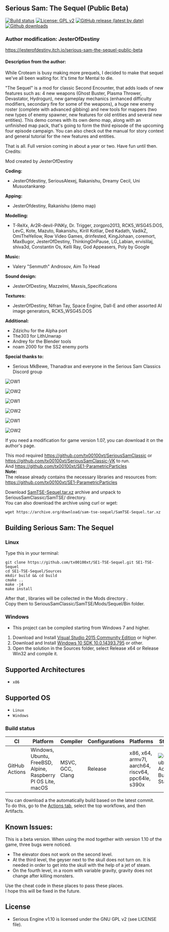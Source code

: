 Serious Sam: The Sequel (Public Beta)
-------------------------------------
[![Build status](https://github.com/tx00100xt/SE1-TSE-Sequel/actions/workflows/cibuild.yml/badge.svg)](https://github.com/tx00100xt/SE1-TSE-Sequel/actions/)
[![License: GPL v2](https://img.shields.io/badge/License-GPL_v2-blue.svg)](https://www.gnu.org/licenses/old-licenses/gpl-2.0.en.html)
[![GitHub release (latest by date)](https://img.shields.io/github/v/release/tx00100xt/SE1-TSE-Sequel)](https://github.com/tx00100xt/SE1-TSE-Sequel/releases/tag/v1.0.0-beta)
[![Github downloads](https://img.shields.io/github/downloads/tx00100xt/SE1-TSE-Sequel/total.svg?logo=github&logoColor=white&style=flat-square&color=E75776)](https://github.com/tx00100xt/SE1-TSE-Sequel/releases/)

### Author modification: JesterOfDestiny

https://jesterofdestiny.itch.io/serious-sam-the-sequel-public-beta

#### Description from the author:
While Croteam is busy making more prequels, I decided to make that sequel we've all been waiting for. It's time for Mental to die.

"The Sequel" is a mod for classic Second Encounter, that adds loads of new features such as: 4 new weapons (Ghost Buster, Plasma Thrower, Devastator, Hydrogun), new gameplay mechanics (enhanced difficulty modifiers, secondary fire for some of the weapons), a huge new enemy roster (complete with advanced gibbing) and new tools for mappers (two new types of enemy spawner, new features for old entities and several new entities). This demo comes with its own demo map, along with an unfinished map pack, that's going to form the third episode of the upcoming four episode campaign. You can also check out the manual for story context and general tutorial for the new features and entities.

That is all. Full version coming in about a year or two. Have fun until then.
Credits:

Mod created by JesterOfDestiny

**Coding:**  
 - JesterOfdestiny, SeriousAlexej, Rakanishu, Dreamy Cecil, Uni Musuotankarep

**Apping:**  
 - JesterOfdestiny, Rakanishu (demo map)

**Modelling:**  
 - T-ReXx, Ar2R-devil-PiNKy, Dr. Trigger, zorgpro2013, RCK5_WSG45.DOS, LevC, Kote, Mazuto, Rakanishu, Kirill Kotliar, Ded Kadath, VadikZ, OmiTheYellow, Row Video Games, drinfested, KingJohaan, coremort, MaxBugor, JesterOfDestiny, ThinkingOnPause, LG_Labian, ervislilaj, shiva3d, Constantin Os, Kelli Ray, God Appeasers, Poly by Google

**Music:**  
 - Valery "Senmuth" Androsov, Aim To Head

**Sound design:**  
 - JesterOfDestiny, Mazzelmi, Maxsis_Specifications

**Textures:**  
 - JesterOfDestiny, Nifran Tay, Space Engine, Dall-E and other assorted AI image generators, RCK5_WSG45.DOS

**Additional:**
 - Zdzichu for the Alpha port
 - The303 for LithUnwrap
 - Andrey for the Blender tools
 - noam 2000 for the SS2 enemy ports

**Special thanks to:**  
 - Serious MkBewe, Thanadrax and everyone in the Serious Sam Classics Discord group  

![OW1](https://img.itch.zone/aW1hZ2UvMjM4NTMxMy8xNDE3NDk4OC5qcGc=/original/e7ixgy.jpg)

![OW2](https://img.itch.zone/aW1hZ2UvMjM4NTMxMy8xNDE3NDk4OS5qcGc=/original/Em8C77.jpg)

![OW1](https://img.itch.zone/aW1hZ2UvMjM4NTMxMy8xNDE3NDk5MC5qcGc=/original/ml1qXx.jpg)

![OW2](https://img.itch.zone/aW1hZ2UvMjM4NTMxMy8xNDE3NDk5MS5qcGc=/original/%2BEgNni.jpg)

![OW1](https://img.itch.zone/aW1hZ2UvMjM4NTMxMy8xNDE3NDk5Mi5qcGc=/original/ZcSwwj.jpg)

![OW2](https://img.itch.zone/aW1hZ2UvMjM4NTMxMy8xNDE3NDk5OC5qcGc=/original/%2Bqa1UM.jpg)


If you need a modification for game version 1.07, you can download it on the author's page.

This mod required https://github.com/tx00100xt/SeriousSamClassic or https://github.com/tx00100xt/SeriousSamClassic-VK to run.  
And https://github.com/tx00100xt/SE1-ParametricParticles  
**Note:**  
The release already contains the necessary libraries and resources from:  
https://github.com/tx00100xt/SE1-ParametricParticles

Download [SamTSE-Sequel.tar.xz] archive and unpack to  SeriousSamClassic/SamTSE/ directory.  
You can also download the archive using curl or wget:
```
wget https://archive.org/download/sam-tse-sequel/SamTSE-Sequel.tar.xz
```

Building Serious Sam: The Sequel
--------------------------------   

### Linux

Type this in your terminal:

```
git clone https://github.com/tx00100xt/SE1-TSE-Sequel.git SE1-TSE-Sequel
cd SE1-TSE-Sequel/Sources
mkdir build && cd build
cmake ..
make -j4
make install
```
After that , libraries will be collected in the Mods directory .   
Copy them to SeriousSamClassic/SamTSE/Mods/Sequel/Bin folder.

### Windows
* This project can be compiled starting from Windows 7 and higher.

1. Download and Install [Visual Studio 2015 Community Edition] or higher.
2. Download and Install [Windows 10 SDK 10.0.14393.795] or other.
3. Open the solution in the Sources folder, select Release x64 or Release Win32 and compile it.

Supported Architectures
----------------------
* `x86`

Supported OS
-----------
* `Linux`
* `Windows`

### Build status
|CI|Platform|Compiler|Configurations|Platforms|Status|
|---|---|---|---|---|---|
|GitHub Actions|Windows, Ubuntu, FreeBSD, Alpine, Raspberry PI OS Lite, macOS|MSVC, GCC, Clang|Release|x86, x64, armv7l, aarch64, riscv64, ppc64le, s390x|![GitHub Actions Build Status](https://github.com/tx00100xt/SE1-TSE-Sequel/actions/workflows/cibuild.yml/badge.svg)

You can download a the automatically build based on the latest commit.  
To do this, go to the [Actions tab], select the top workflows, and then Artifacts.

## Known Issues:

This is a beta version. When using the mod together with version 1.10 of the game, three bugs were noticed.
- The elevator does not work on the second level.
- At the third level, the geyser next to the skull does not turn on. It is needed in order to get into the skull with the help of a jet of steam.
- On the fourth level, in a room with variable gravity, gravity does not change after killing monsters.

Use the cheat code in these places to pass these places.  
I hope this will be fixed in the future.


License
-------

* Serious Engine v1.10 is licensed under the GNU GPL v2 (see LICENSE file).


[SamTSE-Sequel.tar.xz]: https://drive.google.com/file/d/1gN24j29hQUU07USmn4crTnbdv0Y7SUNJ/view?usp=sharing "Serious Sam Classic Sequel Mod"
[Visual Studio 2015 Community Edition]: https://go.microsoft.com/fwlink/?LinkId=615448&clcid=0x409 "Visual Studio 2015 Community Edition"
[Windows 10 SDK 10.0.14393.795]: https://go.microsoft.com/fwlink/p/?LinkId=838916 "Windows 10 SDK 10.0.14393.795"
[Actions tab]: https://github.com/tx00100xt/SE1-TSE-Sequel/actions "Download Artifacts"
